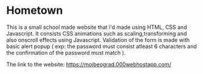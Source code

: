 # Hometown

This is a small school made website that i'd made using HTML, CSS and Javascript.
It consists CSS animations such as scaling,transforming and also onscroll effects using Javascript.
Validation of the form is made with basic alert popup ( exp: the password must consist atleast 6 characters and the confirmation of the password must match ).

The link to the website: https://mojbeograd.000webhostapp.com/

